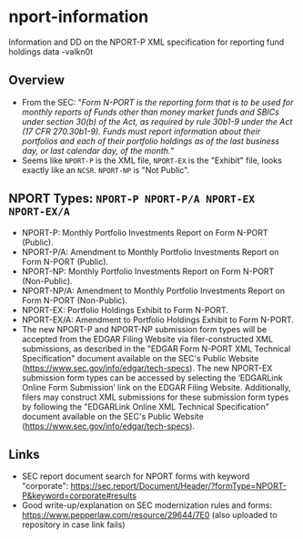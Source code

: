 # nport-information
Information and DD on the NPORT-P XML specification for reporting fund holdings data -valkn0t

## Overview

- From the SEC: "*Form N-PORT is the reporting form that is to be used for monthly reports of Funds other than money market funds and SBICs under section 30(b) of the Act, as required by rule 30b1-9 under the Act (17 CFR 270.30b1-9). Funds must report information about their portfolios and each of their portfolio holdings as of the last business day, or last calendar
day, of the month.*"
- Seems like `NPORT-P` is the XML file, `NPORT-EX` is the "Exhibit" file, looks exactly like an `NCSR`. `NPORT-NP` is "Not Public". 

## NPORT Types: `NPORT-P NPORT-P/A NPORT-EX NPORT-EX/A`

- NPORT-P: Monthly Portfolio Investments Report on Form N-PORT (Public).
- NPORT-P/A: Amendment to Monthly Portfolio Investments Report on Form N-PORT (Public).
- NPORT-NP: Monthly Portfolio Investments Report on Form N-PORT (Non-Public).
- NPORT-NP/A: Amendment to Monthly Portfolio Investments Report on Form N-PORT (Non-Public).
- NPORT-EX: Portfolio Holdings Exhibit to Form N-PORT.
- NPORT-EX/A: Amendment to Portfolio Holdings Exhibit to Form N-PORT.
- The new NPORT-P and NPORT-NP submission form types will be accepted from the EDGAR Filing Website via filer-constructed XML submissions, as described in the "EDGAR Form N-PORT XML Technical Specification" document available on the SEC's Public Website (https://www.sec.gov/info/edgar/tech-specs). The new NPORT-EX submission form types can be accessed by selecting the ‘EDGARLink Online Form Submission’ link on the EDGAR Filing Website. Additionally, filers may construct XML submissions for these submission form types by following the "EDGARLink Online XML Technical Specification" document available on the SEC's Public Website (https://www.sec.gov/info/edgar/tech-specs).


## Links

- SEC report document search for NPORT forms with keyword "corporate": https://sec.report/Document/Header/?formType=NPORT-P&keyword=corporate#results
- Good write-up/explanation on SEC modernization rules and forms: https://www.pepperlaw.com/resource/29644/7E0 (also uploaded to repository in case link fails) 